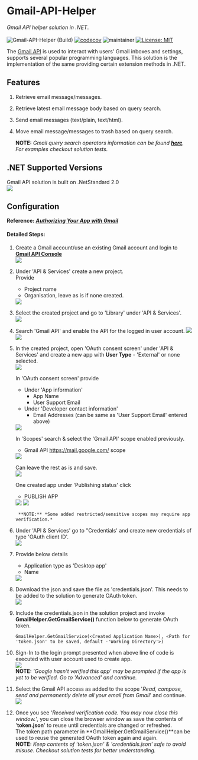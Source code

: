 # Gmail-API-Helper
*Gmail API helper solution in .NET*. </br></br>
![Gmail-API-Helper (Build)](https://github.com/abhinavminhas/Gmail-API-Helper/actions/workflows/build.yml/badge.svg)
[![codecov](https://codecov.io/gh/abhinavminhas/Gmail-API-Helper/branch/dev/graph/badge.svg?token=18ZV2GGET8)](https://codecov.io/gh/abhinavminhas/Gmail-API-Helper)
![maintainer](https://img.shields.io/badge/Creator/Maintainer-abhinavminhas-e65c00)
[![License: MIT](https://img.shields.io/badge/License-MIT-blue.svg)](https://opensource.org/licenses/MIT)

The [Gmail API](https://developers.google.com/gmail/api) is used to interact with users' Gmail inboxes and settings, supports several popular programming languages. This solution is the implementation of the same providing certain extension methods in .NET.

## Features

1. Retrieve email message/messages.
2. Retrieve latest email message body based on query search.
3. Send email messages (text/plain, text/html).
4. Move email message/messages to trash based on query search.

    **NOTE:** *Gmail query search operators information can be found **[here](https://support.google.com/mail/answer/7190)**. For examples checkout solution tests.*

## .NET Supported Versions

Gmail API solution is built on .NetStandard 2.0  
<img src="https://user-images.githubusercontent.com/17473202/137575806-fdebc1ff-4741-4ada-8974-0459c6e27830.png" />

## Configuration

**Reference:** ***[Authorizing Your App with Gmail](https://developers.google.com/gmail/api/auth/about-auth)***

#### Detailed Steps:

1. Create a Gmail account/use an existing Gmail account and login to **[Gmail API Console](https://console.cloud.google.com/apis/api/gmail)**  
    <img src="https://user-images.githubusercontent.com/17473202/138042516-7b388c1a-977a-4ff1-9d29-82aaeae3d8e7.png" />
2. Under 'API & Services' create a new project.  
    Provide
    - Project name
    - Organisation, leave as is if none created.  
    <img src="https://user-images.githubusercontent.com/17473202/138042606-17b8e076-1bb2-4ea5-a722-fdd300204a6a.png" />
3. Select the created project and go to 'Library' under 'API & Services'.  
    <img src="https://user-images.githubusercontent.com/17473202/138043014-7f41d875-3fca-4df1-a167-03a976cfb690.png" />
4. Search 'Gmail API' and enable the API for the logged in user account.
    <img src="https://user-images.githubusercontent.com/17473202/138043134-776d0643-651d-4b3d-9d9b-5d4626af3c89.png" />
    <img src="https://user-images.githubusercontent.com/17473202/138043204-2b876369-35d7-475f-aad8-ac3c2c21fe8c.png" />
5. In the created project, open 'OAuth consent screen' under 'API & Services' and create a new app with **User Type** - 'External' or none selected.  
    <img src="https://user-images.githubusercontent.com/17473202/138043286-9a670912-4747-4fbb-8988-59bc59305c37.png" />

    In 'OAuth consent screen' provide
    - Under 'App information'
        - App Name
        - User Support Email
    - Under 'Developer contact information'
        - Email Addresses (can be same as 'User Support Email' entered above)  
    <img src="https://user-images.githubusercontent.com/17473202/138043363-19e4d215-219d-4a96-9629-1f154af4335b.png" />

    In 'Scopes' search & select the 'Gmail API' scope enabled previously.
    - Gmail API <https://mail.google.com/> scope  
    <img src="https://user-images.githubusercontent.com/17473202/138043411-60533281-f2b0-4374-82ab-1ce7ab7e55e1.png" />

    Can leave the rest as is and save.  
    <img src="https://user-images.githubusercontent.com/17473202/138043492-e249dd83-f405-487e-88f9-d86c6dc0c88b.png" />

    One created app under 'Publishing status' click  
    - PUBLISH APP  
    <img src="https://user-images.githubusercontent.com/17473202/138043559-e5d6512b-75eb-4c62-b999-33b213ef74ee.png" />  
    <img src="https://user-images.githubusercontent.com/17473202/138043618-3d23aa98-3869-433e-8831-82ee65823a23.png" />  

        **NOTE:** *Some added restricted/sensitive scopes may require app verification.*

6. Under 'API & Services' go to "Credentials' and create new credentials of type 'OAuth client ID'.  
    <img src="https://user-images.githubusercontent.com/17473202/138043764-9dcdb1e4-48f4-45c2-856c-470ca89faae6.png" />
7. Provide below details
   - Application type as 'Desktop app'
   - Name  
    <img src="https://user-images.githubusercontent.com/17473202/138043806-11ca240f-1804-4e1c-aae3-28cd66208b67.png" />
8. Download the json and save the file as 'credentials.json'. This needs to be added to the solution to generate OAuth token.      
    <img src="https://user-images.githubusercontent.com/17473202/138043843-8bfbdac9-99c1-45d8-91bf-211c246aacda.png" />

9. Include the credentials.json in the solution project and invoke **GmailHelper.GetGmailService()** function below to generate OAuth token.
   ```
   GmailHelper.GetGmailService(<Created Application Name>), <Path for 'token.json' to be saved, default -'Working Directory'>)
   ```
10. Sign-In to the login prompt presented when above line of code is executed with user account used to create app.  
    <img src="https://user-images.githubusercontent.com/17473202/138043907-0d1f6f12-ba23-4331-9bc0-d97ab257e96d.png" />  
    **NOTE:** *'Google hasn't verified this app' may be prompted if the app is yet to be verified. Go to 'Advanced' and continue.*
11. Select the Gmail API access as added to the scope '*Read, compose, send and permanently delete all your email from Gmail*' and continue.  
    <img src="https://user-images.githubusercontent.com/17473202/138043948-dd805f6e-faec-4c05-b164-78aabdca55d7.png" />
12. Once you see '*Received verification code. You may now close this window.*', you can close the browser window as save the contents of '**token.json**' to reuse until credentials are changed or refreshed.  
    The token path parameter in **GmailHelper.GetGmailService()**can be used to reuse the generated OAuth token again and again.  
    **NOTE:** *Keep contents of 'token.json' & 'credentials.json' safe to avoid misuse. Checkout solution tests for better understanding.*